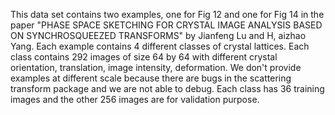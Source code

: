 This data set contains two examples, one for Fig 12 and one for Fig 14 in the paper "PHASE SPACE SKETCHING FOR CRYSTAL IMAGE ANALYSIS BASED ON SYNCHROSQUEEZED TRANSFORMS" by Jianfeng Lu and H, aizhao Yang. Each example contains 4 different classes of crystal lattices. Each class contains 292 images of size 64 by 64 with different crystal orientation, translation, image intensity, deformation. We don't provide examples at different scale because there are bugs in the scattering transform package and we are not able to debug. Each class has 36 training images and the other 256 images are for validation purpose. 
